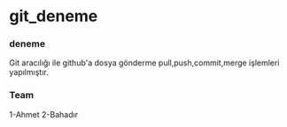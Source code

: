 # git_deneme
### deneme
Git aracılığı ile github'a dosya gönderme pull,push,commit,merge işlemleri yapılmıştır.
### Team
  1-Ahmet
  2-Bahadır
